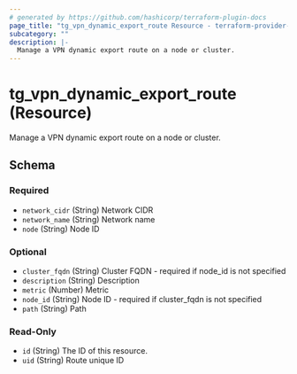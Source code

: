 ```yaml
---
# generated by https://github.com/hashicorp/terraform-plugin-docs
page_title: "tg_vpn_dynamic_export_route Resource - terraform-provider-tg"
subcategory: ""
description: |-
  Manage a VPN dynamic export route on a node or cluster.
---
```


# tg_vpn_dynamic_export_route (Resource)

Manage a VPN dynamic export route on a node or cluster.



<!-- schema generated by tfplugindocs -->
## Schema

### Required

- `network_cidr` (String) Network CIDR
- `network_name` (String) Network name
- `node` (String) Node ID

### Optional

- `cluster_fqdn` (String) Cluster FQDN - required if node_id is not specified
- `description` (String) Description
- `metric` (Number) Metric
- `node_id` (String) Node ID - required if cluster_fqdn is not specified
- `path` (String) Path

### Read-Only

- `id` (String) The ID of this resource.
- `uid` (String) Route unique ID
